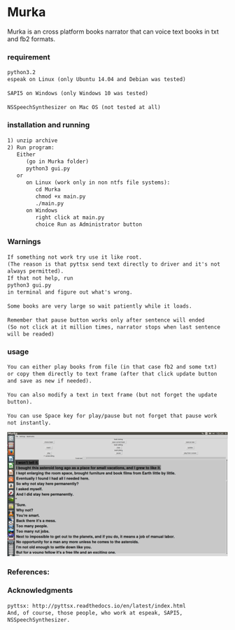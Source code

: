 # Murka
Murka is an cross platform books narrator that can voice text books in txt and fb2 formats.


### requirement
```
python3.2
espeak on Linux (only Ubuntu 14.04 and Debian was tested)

SAPI5 on Windows (only Windows 10 was tested)

NSSpeechSynthesizer on Mac OS (not tested at all)
```
### installation and running
```
1) unzip archive 
2) Run program:
   Either 
      (go in Murka folder)
      python3 gui.py
   or 
      on Linux (work only in non ntfs file systems):
         cd Murka
         chmod +x main.py 
         ./main.py
      on Windows 
         right click at main.py 
         choice Run as Administrator button
 ```
### Warnings
```
If something not work try use it like root.
(The reason is that pyttsx send text directly to driver and it's not always permitted). 
If that not help, run 
python3 gui.py 
in terminal and figure out what's wrong.

Some books are very large so wait patiently while it loads.

Remember that pause button works only after sentence will ended
(So not click at it million times, narrator stops when last sentence
will be readed)  
```
### usage
```
You can either play books from file (in that case fb2 and some txt) 
or copy them directly to text frame (after that click update button 
and save as new if needed). 

You can also modify a text in text frame (but not forget the update button).

You can use Space key for play/pause but not forget that pause work not instantly. 
```


 ![alt tag](https://raw.githubusercontent.com/valdecar/Murka/master/screen_overview.png)

### References:
### Acknowledgments
```
pyttsx: http://pyttsx.readthedocs.io/en/latest/index.html
And, of course, those people, who work at espeak, SAPI5, NSSpeechSynthesizer.
```
